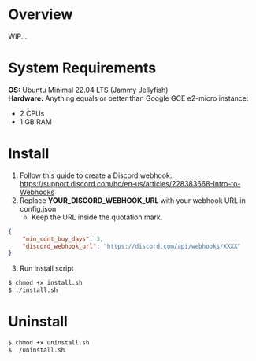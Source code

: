 # Overview
WIP...

# System Requirements

**OS:** Ubuntu Minimal 22.04 LTS (Jammy Jellyfish)  
**Hardware:** Anything equals or better than Google GCE e2-micro instance:
* 2 CPUs
* 1 GB RAM

# Install

1. Follow this guide to create a Discord webhook: https://support.discord.com/hc/en-us/articles/228383668-Intro-to-Webhooks
2. Replace **YOUR_DISCORD_WEBHOOK_URL** with your webhook URL in config.json
    * Keep the URL inside the quotation mark.
```json
{
    "min_cont_buy_days": 3,
    "discord_webhook_url": "https://discord.com/api/webhooks/XXXX"
}
```
3. Run install script
```bash
$ chmod +x install.sh
$ ./install.sh
```

# Uninstall

```bash
$ chmod +x uninstall.sh
$ ./uninstall.sh
```